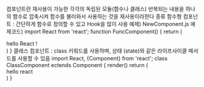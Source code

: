 컴포넌트란
    재사용이 가능한 각각의 독립된 모듈(함수나 클래스)
    반복되는 내용을 하나의 함수로 압축시켜 함수를 불러와서 사용하는 것을 재사용이라한다
종류
함수형 컴포넌트 : 
    간단하게 함수로 정의할 수 있고 Hook을 많이 사용
    예제) NewComponent.js
    예제코드)
        import React from 'react';
        function FuncComponent() {
            return (
                <div> hello React ! </div>
            )
        }
클래스 컴포넌트 :
    class 키워드를 사용하며, 상태 (state)와 같은 라이프사이클 메서드를 사용할 수 있음
        import React, {Component} from 'react';
        class ClassComponent ectends Component {
            render()
                return (
                    <div> hello react </div>
                )
        }
